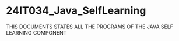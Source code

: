 # 24IT034_Java_SelfLearning
THIS DOCUMENTS STATES ALL THE PROGRAMS OF THE JAVA SELF LEARNING COMPONENT
